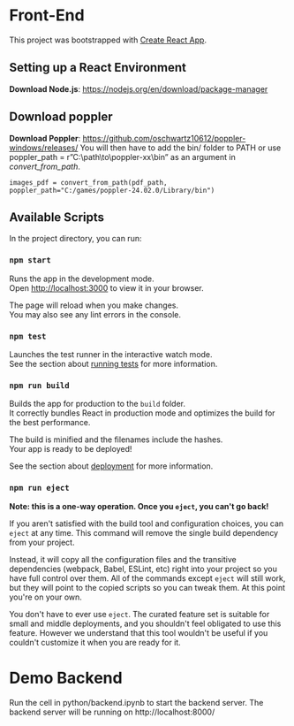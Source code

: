# Front-End

This project was bootstrapped with [Create React App](https://github.com/facebook/create-react-app).

## Setting up a React Environment
**Download Node.js**: https://nodejs.org/en/download/package-manager

## Download poppler
**Download Poppler**: https://github.com/oschwartz10612/poppler-windows/releases/
 You will then have to add the bin/ folder to PATH or use
 poppler_path = r”C:\path\to\poppler-xx\bin” as an argument in *convert_from_path*.

 ```
 images_pdf = convert_from_path(pdf_path, poppler_path="C:/games/poppler-24.02.0/Library/bin")
 ```



## Available Scripts

In the project directory, you can run:

### `npm start`

Runs the app in the development mode.\
Open [http://localhost:3000](http://localhost:3000) to view it in your browser.

The page will reload when you make changes.\
You may also see any lint errors in the console.

### `npm test`

Launches the test runner in the interactive watch mode.\
See the section about [running tests](https://facebook.github.io/create-react-app/docs/running-tests) for more information.

### `npm run build`

Builds the app for production to the `build` folder.\
It correctly bundles React in production mode and optimizes the build for the best performance.

The build is minified and the filenames include the hashes.\
Your app is ready to be deployed!

See the section about [deployment](https://facebook.github.io/create-react-app/docs/deployment) for more information.

### `npm run eject`

**Note: this is a one-way operation. Once you `eject`, you can't go back!**

If you aren't satisfied with the build tool and configuration choices, you can `eject` at any time. This command will remove the single build dependency from your project.

Instead, it will copy all the configuration files and the transitive dependencies (webpack, Babel, ESLint, etc) right into your project so you have full control over them. All of the commands except `eject` will still work, but they will point to the copied scripts so you can tweak them. At this point you're on your own.

You don't have to ever use `eject`. The curated feature set is suitable for small and middle deployments, and you shouldn't feel obligated to use this feature. However we understand that this tool wouldn't be useful if you couldn't customize it when you are ready for it.

# Demo Backend
Run the cell in python/backend.ipynb to start the backend server. The backend server will be running on http://localhost:8000/
